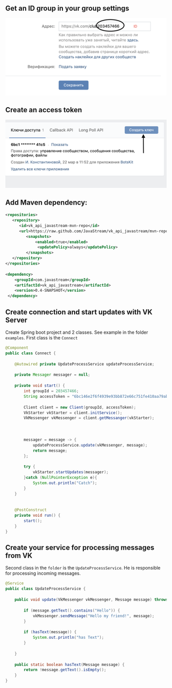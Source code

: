 
## Get an ID group in your group settings
![Screenshot](screen_1.png)

## Create an access token 
![Screenshot](screen_2.png)

## Add Maven dependency:
```xml
<repositories>
   <repository>
      <id>vk_api_javastream-mvn-repo</id>
	  <url>https://raw.github.com/JavaStream/vk_api_javastream/mvn-repo/</url>
		 <snapshots>
		     <enabled>true</enabled>
			  <updatePolicy>always</updatePolicy>
		 </snapshots>
   </repository>
</repositories>

<dependency>
    <groupId>com.javastream</groupId>
    <artifactId>vk_api_javastream</artifactId>
    <version>0.4-SNAPSHOT</version>
 </dependency>
  ```

## Create connection and start updates with VK Server
Create Spring boot project and 2 classes. See example in the folder `examples`. First class is the `Connect`
```java
@Component
public class Connect {

    @Autowired private UpdateProcessService updateProcessService;

    private Messager messager = null;

    private void start() {
        int groupId = 203457466;
        String accessToken = "6bc146e2f6f4939e93bb872e66c751fe410aa79abc9add5f3d5c76d2faf0e779363fd1dab1e8ffb4d41c5";

        Client client = new Client(groupId, accessToken);
        VkStarter vkStarter = client.initService();
        VkMessenger vkMessenger = client.getMessanger(vkStarter);



        messager = message -> {
            updateProcessService.update(vkMessenger, message);
            return message;
        };

        try {
            vkStarter.startUpdates(messager);
        }catch (NullPointerException e){
            System.out.println("Catch");
        }
    }


    @PostConstruct
    private void run() {
        start();
    }
}
```

## Create your service for processing messages from VK
Second class in the `folder` is the `UpdateProcessService`. He is responsible for processing incoming messages.
```java
@Service
public class UpdateProcessService {

    public void update(VkMessenger vkMessenger, Message message) throws ClientException {

        if (message.getText().contains("Hello")) {
            vkMessenger.sendMessage("Hello my friend!", message);
        }

        if (hasText(message)) {
            System.out.println("has Text");
        }

    }

    public static boolean hasText(Message message) {
        return !message.getText().isEmpty();
    }
}
```